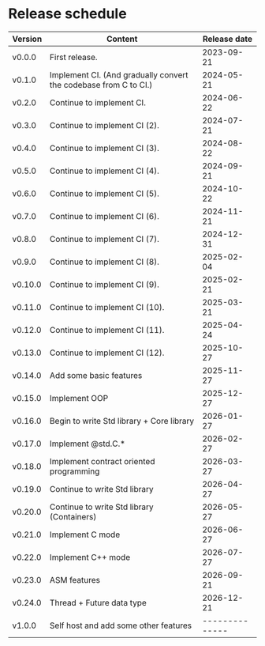 # Release schedule

| Version | Content                                                          | Release date |
|---------|------------------------------------------------------------------|--------------|
| v0.0.0  | First release.                                                   | 2023-09-21   |
| v0.1.0  | Implement CI. (And gradually convert the codebase from C to CI.) | 2024-05-21   |
| v0.2.0  | Continue to implement CI.                                        | 2024-06-22   |
| v0.3.0  | Continue to implement CI (2).                                    | 2024-07-21   |
| v0.4.0  | Continue to implement CI (3).                                    | 2024-08-22   |
| v0.5.0  | Continue to implement CI (4).                                    | 2024-09-21   |
| v0.6.0  | Continue to implement CI (5).                                    | 2024-10-22   |
| v0.7.0  | Continue to implement CI (6).                                    | 2024-11-21   |
| v0.8.0  | Continue to implement CI (7).                                    | 2024-12-31   |
| v0.9.0  | Continue to implement CI (8).                                    | 2025-02-04   |
| v0.10.0 | Continue to implement CI (9).                                    | 2025-02-21   |
| v0.11.0 | Continue to implement CI (10).                                   | 2025-03-21   |
| v0.12.0 | Continue to implement CI (11).                                   | 2025-04-24   |
| v0.13.0 | Continue to implement CI (12).                                   | 2025-10-27   |
| v0.14.0 | Add some basic features                                          | 2025-11-27   |
| v0.15.0 | Implement OOP                                                    | 2025-12-27   |
| v0.16.0 | Begin to write Std library + Core library                        | 2026-01-27   |
| v0.17.0 | Implement @std.C.*                                               | 2026-02-27   |
| v0.18.0 | Implement contract oriented programming                          | 2026-03-27   |
| v0.19.0 | Continue to write Std library                                    | 2026-04-27   |
| v0.20.0 | Continue to write Std library (Containers)                       | 2026-05-27   |
| v0.21.0 | Implement C mode                                                 | 2026-06-27   |
| v0.22.0 | Implement C++ mode                                               | 2026-07-27   |
| v0.23.0 | ASM features                                                     | 2026-09-21   |
| v0.24.0 | Thread + Future data type                                        | 2026-12-21   |
| v1.0.0  | Self host and add some other features                            |--------------|
